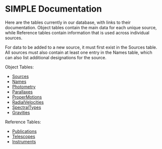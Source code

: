 # SIMPLE Documentation

Here are the tables currently in our database, with links to their documentation. 
Object tables contain the main data for each unique source, while Reference tables contain information 
that is used across individual sources.

For data to be added to a new source, it must first exist in the Sources table. 
All sources must also contain at least one entry in the Names table, 
which can also list additional designations for the source.

Object Tables:
 - [Sources](Sources.md)
 - [Names](Names.md)
 - [Photometry](Photometry.md)
 - [Parallaxes](Parallaxes.md)
 - [ProperMotions](ProperMotions.md)
 - [RadialVelocities](RadialVelocities.md)
 - [SpectralTypes](SpectralTypes.md)
 - [Gravities](Gravities.md)
 
Reference Tables:
 - [Publications](Publications.md)
 - [Telescopes](Telescopes.md)
 - [Instruments](Instruments.md)
